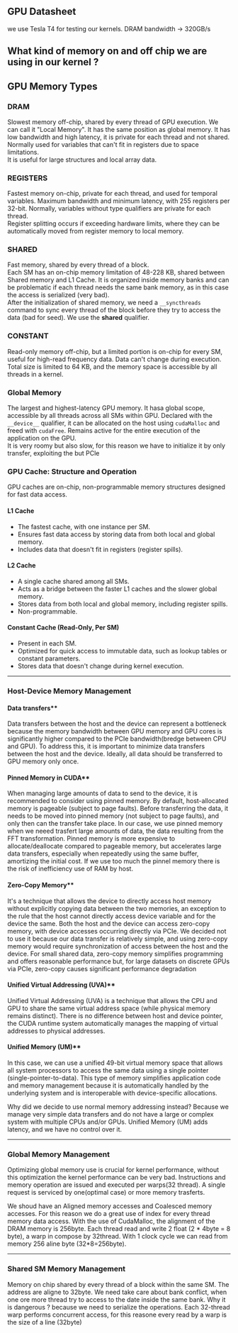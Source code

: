 ## GPU Datasheet ##
we use Tesla T4 for testing our kernels.
DRAM bandwidth -> 320GB/s
## What kind of memory on and off chip we are using in our kernel ? ##
## GPU Memory Types
### **DRAM**  
Slowest memory off-chip, shared by every thread of GPU execution. We can call it "Local Memory". It has the same position as global memory. It has low bandwidth and high latency, it is private for each thread and not shared. Normally used for variables that can't fit in registers due to space limitations.  
It is useful for large structures and local array data.

### **REGISTERS**  
Fastest memory on-chip, private for each thread, and used for temporal variables. Maximum bandwidth and minimum latency, with 255 registers per 32-bit. Normally, variables without type qualifiers are private for each thread.  
Register splitting occurs if exceeding hardware limits, where they can be automatically moved from register memory to local memory.

### **SHARED**  
Fast memory, shared by every thread of a block.  
Each SM has an on-chip memory limitation of 48-228 KB, shared between Shared memory and L1 Cache. It is organized inside memory banks and can be problematic if each thread needs the same bank memory, as in this case the access is serialized (very bad).  
After the initialization of shared memory, we need a `__syncthreads` command to sync every thread of the block before they try to access the data (bad for seed).
We use the __shared__ qualifier.

### **CONSTANT**  
Read-only memory off-chip, but a limited portion is on-chip for every SM, useful for high-read frequency data. Data can't change during execution.  
Total size is limited to 64 KB, and the memory space is accessible by all threads in a kernel.

### **Global Memory**  
The largest and highest-latency GPU memory. It hasa global scope, accessible by all threads across all SMs within GPU.
Declared with the `__device__` qualifier, it can be allocated on the host using `cudaMalloc` and freed with `cudaFree`.
Remains active for the entire execution of the application on the GPU.  
It is very roomy but also slow, for this reason we have to initialize it by only transfer, exploiting the but PCle

### **GPU Cache: Structure and Operation**  
GPU caches are on-chip, non-programmable memory structures designed for fast data access.  

#### **L1 Cache**  
- The fastest cache, with one instance per SM.  
- Ensures fast data access by storing data from both local and global memory.  
- Includes data that doesn't fit in registers (register spills).  

#### **L2 Cache**  
- A single cache shared among all SMs.  
- Acts as a bridge between the faster L1 caches and the slower global memory.  
- Stores data from both local and global memory, including register spills.  
- Non-programmable.  

#### **Constant Cache (Read-Only, Per SM)**  
- Present in each SM.  
- Optimized for quick access to immutable data, such as lookup tables or constant parameters.  
- Stores data that doesn't change during kernel execution.  
---
### Host-Device Memory Management
#### Data transfers**  
Data transfers between the host and the device can represent a bottleneck because the memory bandwidth between GPU memory and GPU cores is significantly 
higher compared to the PCIe bandwidth(bredge between CPU and GPU).
To address this, it is important to minimize data transfers between the host and the device. Ideally, all data should be transferred to GPU memory only once.
#### Pinned Memory in CUDA**  
When managing large amounts of data to send to the device, it is recommended to consider using pinned memory.
By default, host-allocated memory is pageable (subject to page faults). Before transferring the data, it needs to be moved into pinned memory (not subject to page faults), and only then can the transfer take place.
In our case, we use pinned memory when we neeed trasfert large amounts of data, the data resulting from the FFT transformation.
Pinned memory is more expensive to allocate/deallocate compared to pageable memory, but accelerates large
data transfers, especially when repeatedly using the same buffer, amortizing the initial cost.
If we use too much the pinnel memory there is the risk of inefficiency use of RAM by host.
#### Zero-Copy Memory**  
It's a technique that allows the device to directly access host memory without explicitly
copying data between the two memories, an exception to the rule that the host cannot directly access device variable
and for the device the same.
Both the host and the device can access zero-copy memory, with device accesses occurring directly via PCIe.
We decided not to use it because our data transfer is relatively simple, and using zero-copy memory would require synchronization of access between the host and the device.
For small shared data, zero-copy memory simplifies programming and offers reasonable performance but, for large datasets on discrete GPUs via PCIe, zero-copy causes significant performance degradation
#### Unified Virtual Addressing (UVA)**
Unified Virtual Addressing (UVA) is a technique that allows the CPU and GPU to share the same virtual address
space (while physical memory remains distinct). There is no difference between host and device pointer, the CUDA runtime system automatically manages the mapping of virtual addresses to physical addresses.

#### Unified Memory (UM)**
In this case, we can use a unified 49-bit virtual memory space that allows all system processors to access the same data using a single pointer (single-pointer-to-data). This type of memory simplifies application code and memory management because it is automatically handled by the underlying system and is interoperable with device-specific allocations.

Why did we decide to use normal memory addressing instead?
Because we manage very simple data transfers and do not have a large or complex system with multiple CPUs and/or GPUs. Unified Memory (UM) adds latency, and we have no control over it.

---
### Global Memory Management
Optimizing global memory use is crucial for kernel performance, without this optimization the kernel performance can be very bad.
Instructions and memory operation are issued and executed per warps(32 thread). A single request is serviced by one(optimal case) or more memory trasferts.

We shoud have an Aligned memory accesses and Coalesced memory accesses.
For this reason we do a great use of index for every thread memory data access. 
With the use of CudaMalloc, the alignment of the DRAM memory is 256byte.
Each thread read and write 2 float (2 * 4byte = 8 byte), a warp in compose by 32thread.
With 1 clock cycle we can read from memory 256 aline byte (32*8=256byte).

---
### Shared SM Memory Management
Memory on chip shared by every thread of a block within the same SM.
The address are aligne to 32byte. 
We need take care about bank conflict, when one ore more thread try to access to the date inside the same bank.
Why it is dangerous ? because we need to serialize the operations.
Each 32-thread warp performs concurrent access, for this reasone every read by a warp is the size of a line (32byte)
